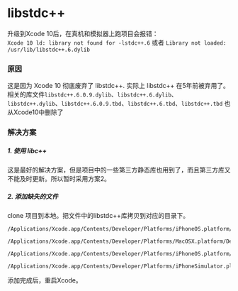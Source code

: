 # libstdc++
升级到Xcode 10后，在真机和模拟器上跑项目会报错：<br>
```Xcode 10 ld: library not found for -lstdc++.6``` 或者 ```Library not loaded: /usr/lib/libstdc++.6.dylib```
### 原因
这是因为 Xcode 10 彻底废弃了 libstdc++. 实际上 libstdc++ 在5年前被弃用了。<br>
相关的库文件```libstdc++.6.0.9.dylib```、```libstdc++.6.dylib```、```libstdc++.dylib```、```libstdc++.6.0.9.tbd```、```libstdc++.6.tbd```、```libstdc++.tbd``` 也从Xcode10中删除了

### 解决方案
##### 1. 使用 libc++
这是最好的解决方案，但是项目中的一些第三方静态库也用到了，而且第三方库又不能及时更新。所以暂时采用方案2。

##### 2. 添加缺失的文件
clone 项目到本地。把文件中的libstdc++库拷贝到对应的目录下。
```
/Applications/Xcode.app/Contents/Developer/Platforms/iPhoneOS.platform/Developer/Library/CoreSimulator/Profiles/Runtimes/iOS.simruntime/Contents/Resources/RuntimeRoot/usr/lib/

/Applications/Xcode.app/Contents/Developer/Platforms/MacOSX.platform/Developer/SDKs/MacOSX.sdk/usr/lib/

/Applications/Xcode.app/Contents/Developer/Platforms/iPhoneOS.platform/Developer/SDKs/iPhoneOS.sdk/usr/lib/

/Applications/Xcode.app/Contents/Developer/Platforms/iPhoneSimulator.platform/Developer/SDKs/iPhoneSimulator.sdk/usr/lib/
```
添加完成后，重启Xcode。
